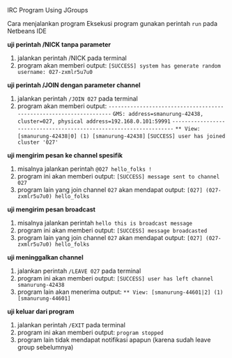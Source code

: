 IRC Program Using JGroups

Cara menjalankan program Eksekusi program gunakan perintah `run` pada Netbeans IDE

**uji perintah /NICK tanpa parameter**
1. jalankan perintah /NICK pada terminal
2. program akan memberi output: `[SUCCESS] system has generate random username: 027-zxmlr5u7u0`

**uji perintah /JOIN dengan parameter channel**
1. jalankan perintah `/JOIN 027` pada terminal
2. program akan memberi output:
    `-------------------------------------------------------------------`
		`GMS: address=smanurung-42438, cluster=027, physical address=192.168.0.101:59991`
		`-------------------------------------------------------------------`
		`** View: [smanurung-42438|0] (1) [smanurung-42438]`
		`[SUCCESS] user has joined cluster '027'`

**uji mengirim pesan ke channel spesifik**
1. misalnya jalankan perintah `@027 hello_folks !`
2. program ini akan memberi output:
    `[SUCCESS] message sent to channel 027`
3. program lain yang join channel `027` akan mendapat output:
    `[027] (027-zxmlr5u7u0) hello_folks`

**uji mengirim pesan broadcast**
1. misalnya jalankan perintah `hello this is broadcast message`
2. program ini akan memberi output:
    `[SUCCESS] message broadcasted`
3. program lain yang join channel `027` akan mendapat output:
    `[027] (027-zxmlr5u7u0) hello_folks`

**uji meninggalkan channel**
1. jalankan perintah `/LEAVE 027` pada terminal
2. program ini akan memberi output:
    `[SUCCESS] user has left channel smanurung-42438`
3. program lain akan menerima output:
		`** View: [smanurung-44601|2] (1) [smanurung-44601]`

**uji keluar dari program**
1. jalankan perintah `/EXIT` pada terminal
2. program ini akan memberi output:
    `program stopped`
3. program lain tidak mendapat notifikasi apapun (karena sudah leave group sebelumnya)